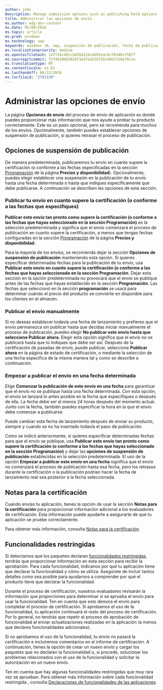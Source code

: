 ```yaml
---
author: jnHs
Description: Manage submission options such as publishing hold options, notes for certification, and more.
title: Administrar las opciones de envío
ms.author: wdg-dev-content
ms.date: 05/09/2018
ms.topic: article
ms.prod: windows
ms.technology: uwp
keywords: windows 10, uwp, suspensión de publicación, fecha de publicación, realizar un envío para publicar, aprobación de funcionalidad restringida
ms.localizationpriority: medium
ms.openlocfilehash: 147f34c40cc5d2b612dcdd92edc0c76340cf58f7
ms.sourcegitcommit: f2f4820dd2026f1b47a2b1bf2bc89d7220a79c1a
ms.translationtype: MT
ms.contentlocale: es-ES
ms.lasthandoff: 08/22/2018
ms.locfileid: "2791330"
---
```

# <a name="manage-submission-options"></a>Administrar las opciones de envío

La página **Opciones de envío** del proceso de envío de aplicación es donde puedes proporcionar más información que nos ayude a probar tu producto correctamente. Este es un paso opcional, pero se recomienda para muchos de los envíos. Opcionalmente, también puedes establecer opciones de suspensión de publicación, si quieres retrasar el proceso de publicación.


## <a name="publishing-hold-options"></a>Opciones de suspensión de publicación

De manera predeterminada, publicaremos tu envío en cuanto supere la certificación (o conforme a las fechas especificadas en la sección  [Programación](configure-precise-release-scheduling.md) de la página **Precios y disponibilidad**). Opcionalmente, puedes elegir establecer una suspensión en la publicación de tu envío hasta una fecha determinada o hasta que indiques específicamente que debe publicarse. A continuación se describen las opciones de esta sección. 


### <a name="publish-your-submission-as-soon-as-it-passes-certification-or-per-dates-you-specify"></a>Publicar tu envío en cuanto supere la certificación (o conforme a las fechas que especifiques)

**Publicar este envío tan pronto como supere la certificación (o conforme a las fechas que hayas seleccionado en la sección Programación)** es la selección predeterminada y significa que el envío comenzará el proceso de publicación en cuanto supere la certificación, a menos que tengas fechas configuradas en la sección [Programación](configure-precise-release-scheduling.md) de la página **Precios y disponibilidad**.   

Para la mayoría de los envíos, se recomienda dejar la sección **Opciones de suspensión de publicación** manteniendo esta opción. Si quieres especificar determinadas fechas para la publicación de tu envío, usa **Publicar este envío en cuanto supere la certificación (o conforme a las fechas que hayas seleccionado en la sección Programación**. Dejar esta sección en la opción predeterminada no provocará que el envío se publique antes de las fechas que hayas establecido en la sección **Programación**. Las fechas que seleccionó en la sección **programación** se usará para determinar cuándo el precio del producto se convierte en disponible para los clientes en el almacén.


### <a name="publish-your-submission-manually"></a>Publicar el envío manualmente

Si no deseas establecer todavía una fecha de lanzamiento y prefieres que el envío permanezca sin publicar hasta que decidas iniciar manualmente el proceso de publicación, puedes elegir **No publicar este envío hasta que seleccione Publicar ahora**. Elegir esta opción significa que el envío no se publicará hasta que tú indiques que debe ser así. Después de la certificación de pasadas de envío, puede publicar, seleccione **Publicar ahora** en la página de estado de certificación, o mediante la selección de una fecha específica de la misma manera tal y como se describe a continuación.


### <a name="start-publishing-your-submission-on-a-certain-date"></a>Empezar a publicar el envío en una fecha determinada

Elige **Comenzar la publicación de este envío en una fecha** para garantizar que el envío no se publique hasta una fecha determinada. Con esta opción, el envío se lanzará lo antes posible en la fecha que especifiques o después de ella. La fecha debe ser al menos 24 horas después del momento actual. Junto con la fecha, también puedes especificar la hora en la que el envío debe comenzar a publicarse. 

Puede cambiar esta fecha de lanzamiento después de enviar su producto, siempre y cuando se no ha insertado todavía el paso de publicación. 
 
Como se indicó anteriormente, si quieres especificar determinadas fechas para que el envío se publique, usa **Publicar este envío tan pronto como supere la certificación (o conforme a las fechas que hayas seleccionado en la sección Programación)** y dejar las **opciones de suspensión de publicación** establecidas en la selección predeterminada. El uso de la opción **Empezar a publicar este envío en una fecha** significa que el envío no comenzará el proceso de publicación hasta esa fecha, pero los retrasos durante la certificación o la publicación podrían hacer la fecha de lanzamiento real sea posterior a la fecha seleccionada. 


## <a name="notes-for-certification"></a>Notas para la certificación

Cuando envías tu aplicación, tienes la opción de usar la sección **Notas para la certificación** para proporcionar información adicional a los evaluadores de certificación. Esta información puede ayudarte a asegurarte de que tu aplicación se pruebe correctamente. 

Para obtener más información, consulta [Notas para la certificación](notes-for-certification.md).


## <a name="restricted-capabilities"></a>Funcionalidades restringidas

Si detectamos que los paquetes declaran [funcionalidades restringidas](../packaging/app-capability-declarations.md#restricted-capabilities), tendrás que proporcionar información en esta sección para recibir la aprobación. Para cada funcionalidad, indícanos por qué tu aplicación tiene que declarar la funcionalidad y cómo se utiliza. Asegúrate de incluir tantos detalles como sea posible para ayudarnos a comprender por qué el producto tiene que declarar la funcionalidad. 

Durante el proceso de certificación, nuestros evaluadores revisarán la información que proporciones para determinar si se aprueba el envío para usar la funcionalidad. Ten en cuenta que esto demora el envío para completar el proceso de certificación. Si aprobamos el uso de la funcionalidad, tu aplicación continuará el resto del proceso de certificación. Por lo general, no tendrás que repetir el proceso de aprobación de funcionalidad al enviar actualizaciones realizadas en la aplicación (a menos que declares funcionalidades adicionales). 

Si no aprobamos el uso de la funcionalidad, tu envío no pasará la certificación e incluiremos comentarios en el informe de certificación. A continuación, tienes la opción de crear un nuevo envío y cargar los paquetes que no declaren la funcionalidad o, si procede, solucionar los problemas relacionados con el uso de la funcionalidad y solicitar la autorización en un nuevo envío.

Ten en cuenta que hay algunas funcionalidades restringidas que muy rara vez se aprueban. Para obtener más información sobre cada funcionalidad restringida , consulta [Declaraciones de funcionalidades de las aplicaciones](../packaging/app-capability-declarations.md#restricted-capabilities).

